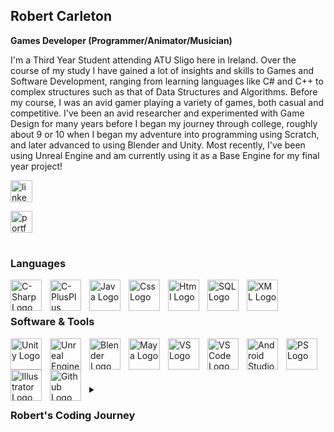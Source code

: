 ## Robert Carleton

**Games Developer (Programmer/Animator/Musician)**

I'm a Third Year Student attending ATU Sligo here in Ireland. Over the course of my study I have gained a lot of insights and skills to Games and Software Development, ranging from learning languages like C# and C++ to complex structures such as that of Data Structures and Algorithms. Before my course, I was an avid gamer playing a variety of games, both casual and competitive. I've been an avid researcher and experimented with Game Design for many years before I began my journey through college, roughly about 9 or 10 when I began my adventure into programming using Scratch, and later advanced to using Blender and Unity. Most recently, I've been using Unreal Engine and am currently using it as a Base Engine for my final year project!


<a allign="left" href = "https://www.linkedin.com/in/robert-w-carleton/" target ="_blank">  <img src="https://img.shields.io/static/v1?message=LinkedIn&logo=linkedin&label=&color=0077B5&logoColor=white&labelColor=&style=for-the-badge" height="35" alt="linkedin logo" /></a>

<a align="left" href="https://robertcarleton.github.io" target="_blank">
  <img src="https://img.shields.io/badge/Portfolio-Website-blue?style=for-the-badge&logo=google-chrome&logoColor=white" height="35" alt="portfolio website button" />
</a>

#

### Languages
<img align="left" alt="C-Sharp Logo" width="50px" style="padding-right:10px;" src="https://cdn.jsdelivr.net/gh/devicons/devicon/icons/csharp/csharp-original.svg"/>
<img align="left" alt="C-PlusPlus Logo" width="50px" style="padding-right:10px;" src="https://cdn.jsdelivr.net/gh/devicons/devicon/icons/cplusplus/cplusplus-original.svg"/>
<img align="left" alt="Java Logo" width="50px" style="padding-right:10px;" src="https://cdn.jsdelivr.net/gh/devicons/devicon/icons/java/java-original.svg"/>  
<img align="left" alt="Css Logo" width="50px" style="padding-right:10px;" src="https://cdn.jsdelivr.net/gh/devicons/devicon/icons/css3/css3-original.svg"/> 
<img align="left" alt="Html Logo" width="50px" style="padding-right:10px;" src="https://cdn.jsdelivr.net/gh/devicons/devicon/icons/html5/html5-original.svg"/>
<img align="left" alt="SQL Logo" width="50px" style="padding-right:10px;" src="https://cdn.jsdelivr.net/gh/devicons/devicon@latest/icons/azuresqldatabase/azuresqldatabase-original.svg"/>
<img align="left" alt="XML Logo" width="50px" style="padding-right:10px;" src="https://cdn.jsdelivr.net/gh/devicons/devicon@latest/icons/xml/xml-original.svg"/>
<br/><br/>

### Software & Tools

<img align="left" alt="Unity Logo" width="50px" style="padding-right:10px;" src="https://cdn.simpleicons.org/unity/FFFFFF"/>
<img align="left" alt="Unreal Engine Logo" width="50px" style="padding-right:10px;" src="https://skillicons.dev/icons?i=unreal"/>
<img align="left" alt="Blender Logo" width="50px" style="padding-right:10px;" src="https://cdn.jsdelivr.net/gh/devicons/devicon/icons/blender/blender-original.svg"/>
<img align="left" alt="Maya Logo" width="50px" style="padding-right:10px;" src="https://cdn.jsdelivr.net/gh/devicons/devicon/icons/maya/maya-original.svg"/>
<img align="left" alt="VS Logo" width="50px" style="padding-right:10px;" src="https://cdn.jsdelivr.net/gh/devicons/devicon/icons/visualstudio/visualstudio-plain.svg"/>  
<img align="left" alt="VS Code Logo" width="50px" style="padding-right:10px;" src="https://cdn.jsdelivr.net/gh/devicons/devicon/icons/vscode/vscode-original.svg"/> 
<img align="left" alt="Android Studio Logo" width="50px" style="padding-right:10px;" src="https://cdn.jsdelivr.net/gh/devicons/devicon@latest/icons/androidstudio/androidstudio-original.svg"/> 
<img align="left" alt="PS Logo" width="50px" style="padding-right:10px;" src="https://cdn.jsdelivr.net/gh/devicons/devicon/icons/photoshop/photoshop-plain.svg"/>
<img align="left" alt="Illustrator Logo" width="50px" style="padding-right:10px;" src="https://cdn.jsdelivr.net/gh/devicons/devicon/icons/illustrator/illustrator-plain.svg"/>
<img align="left" alt="Github Logo" width="50px" style="padding-right:10px;" src="https://cdn.jsdelivr.net/gh/devicons/devicon@latest/icons/github/github-original.svg"/>

<br/><br/>

#

<details>
  <summary><h3> Robert's Coding Journey </h3></summary>
  <summary><h4>Inspiration - Playing Games</h4></summary>
  As a young kid I became vastly interested with video games. Whenever I was at a cousin's house I was always playing their Wii, or felt left out when everyone was on their DS's (I only got mine when I was 7). I loved playing multiplayer games of that age like Mario Kart Wii or solo adventures like Super Mario Galaxy, or even competitive games like Super Smash Bros. (one of my personal favourite series). Of course, as I grew up, I went beyond the world of Nintendo and played a variety of other games on Xbox, laptop, etc such as Halo, Minecraft, Call of Duty, Grand Theft Auto and even Fortnite (had terrible Wifi until June 2024 and back in 2018 playing fortnite at 15fps on a laptop with the high ping was not fun :D ) 
  <br><br>I had a gap from gaming for a good year or so, where I pursued my musical interests on piano, which led to me achieving a Higher Achiever Award from The Royal Irish Academy of Music in 2018. Eventually, in my mid teens I went back to the Nintendo side of things with the Switch, where games like Super Smash Bros. Ultimate immediately got me back into the swing of gaming after the break (I actually played competitive in Smash Bros. for a while, even managing to land every last character in Elite Smash[Ranked], something even the best players would have yet to achieve). Many new adventures such as The Legend of Zelda: Breath of the Wild attracted me to more open world games and even the Zelda series in general. From my own personal projects and ideas, Breath of the Wild is likely the largest influence in my open world creativity, whilst the likes of Mario Galaxy would be more - literally - out of this world intentions in game design. Of course we suffered a Covid-19 Pandemic in 2020, which for me was a 6 month holiday because I was just in transition year at the time. Games like Animal Crossing: New Horizons got me really back into a good mindspace admist the isolation, which really has taught me the power of marketing games to the right players at the right time, since for one it's very enjoyable and also that it blew up 40m+ sales in its lifetime. 
  <br><br>Moving past Nintendo yet again, I worked during the pandemic and saved up money for a Gaming PC, which I built from scratch, just finished building the week before Bitcoin took off which is a real sign of luck considering the prices trippled for Graphics Cards almost instantly. Of course aside from Game Development I played online games with friends, such as GTA, Minecraft, Fortnite, Call of Duty, etc. I also took the opportunity to play single player adventures such as Final Fantasy VII Remake: Intergrade and Eldin Ring. These Games have phenomenal combat systems which I have taken note from for my own projects. At the minute, I am occasionally playing some Fortnite, plan to go back to Red Dead Redemption II (which I began in August), and play a bit of Wii Sports with my College roommates. Unfortunately with assignments, projects and just life, it's hard to find the balance of gaming amongst that, so the small free time I get to game is what counts most for me :)


  <summary><h4>Coding Adventure - Where it all Began</h4></summary>
  Around the age of 8 years old, my family and I attended a Video Game Festival in Dublin. It was there I learned about Scratch. Eventually, when I was maybe 9 or 10, I began my journey using the website, making fun games and animations, and communicating with other young programmers. I believe to have learned this scriptable programming language within a year. I even entered a programming competetion representing my primary school in which I made a platform game where you had to get pieces of Candy to progress through a level. It was pretty fun and everybody really enjoyed playing my creation.
  <br><br>Fast forward a couple years, I was maybe 12 or 13? I started using Blender on my laptop and creating models and character creation. It is a very difficult tool to became industry standard in, but I was able to create some creative scenes that looked incredible. When we used Maya in our Second Year of the course, I found it very easy and I actually aided my peers in teaching them to use it, since the shortcuts for Maya aren't as user-friendly as Blender. I really enjoy messing around and coming up with abstract/unique character designs in Blender.
  <br><br>Not too long after my Blender adventure began, I installed Unity. I was actually rather overwhelmed at first, maybe for the guts of a year before my brother and I finally started using it for our own games. We messed around with the idea of platformers for a long time, though I was set on making a Level based adventure game with some platforming physics (which I have reconsidered to an open world). We got some interesting things created at the time, such as a camera rail system, Wall Jumping, etc. After some time we heard about Game Jams, which are game creation challenges where a competitor must create a game within a set period of time. The usual timeframe is a week, some have it a day, a few hours or some even several weeks. I've entered on my own and with my brother once or twice, and while it didn't necesarrily go my way, it surely was an experience. Perhaps its given me the skills to quickly program so I can make my programming deadlines :D Some of my work will be visible on my website (currently under development)

  
  <summary><h4>Games Programming in College</h4></summary>
  So, I started college here in Sligo in 2022. First Year for me was a breeze, programming was no problem whatsoever since I already had good experience with C#. While it was some time ago, I recall we used Unity a lot in Introduction to Games Programming. This was a really enjoyable module, perhaps my favourite module to date. It let me relearn and expand a little bit on my skills in Unity. Second Year, I was met with some modules I found difficult, such as Databases and Data Structures & Algorithms. I also gained great programming skills from modules such as Object Oriented Programming and Object Oriented Development. For the Games focused modules, we had Game Content Design(1 and 2) where we did 2D art in Photoshop, Illustrator and 3D modeling in Maya. For our Programming Modules we had 2D Games and 3D Games. We used the Monogame add-on for Visual Studio for 2D Games (and some of 3D) which essentially taught us how to build a basic game engine. Some parts were extremely difficult, whilst others were no problem for an avid C# programmer like myself. Despite the challenges, with intense studying and a LOT of work, I managed to succeed in earning my place in Third Year. 
  <br><br>So far, Third Year has been a little challenging with the likes of Rich App Development and Mobile App Development, since they expected complete fluency in Java and LINQ which us in Games weren't as fluent with, but with continuous dedication I have so far had little issue with these modules and appear to be achieving well in these modules. In terms of our Game focused modules, we only have one Game Module this semester, called Advanced Games Programming. Here we have learned C++ and Unreal Engine. I've found C++ fairly good so far since it is very similar to C# with a few but easy to spot differences. Currently, as part of our final year project (Project 300), the 4 of us remaining in Games Development are making a Game using Unreal Engine. The game follows a hero who was imprisoned by the vengeful villain in a temple 1000 years ago, and has just been freed. He must set out and free the world, restoring the fallen lands into the hands of light and out of the grasp of darkness. The combat follows similar to Devil May Cry Combat, while the World itself we settled on being Semi-Open World. You can freely explore areas and discover some hidden secrets but it follows a linear path as your Main Quest. We are still currently in development of the tutorial region, however we plan to branch out and create some more regions which gift you the power they are themed after (e.g. diseased or blood regions, etc). Development is going smoothly and hopefully I will be able to share this incredible project with you in the future :)

  <summary><h4>What does my future look like as a Games Developer?</h4></summary>
  Well, throughout my years before and during college I have gained a variety of skills in programming, and in art design and graphics. On top of that, I do have a very strong musical ability, which I have written 100s of my own musical compositions for games. I am ambitious to learn within the games development industry on the job, and would love to one day become a Games Designer, since I would have Programming, Art and Music expertise. Video Games have been a huge part of my life since my early childhood, in both playing and making them. I am sure my future will be bound to them, in a similar but more incredible way as I begin work in this fantastic industry.

<!--
**RobertCarleton/RobertCarleton** is a ✨ _special_ ✨ repository because its `README.md` (this file) appears on your GitHub profile.

Here are some ideas to get you started:

- 🔭 I’m currently working on ...
- 🌱 I’m currently learning ...
- 👯 I’m looking to collaborate on ...
- 🤔 I’m looking for help with ...
- 💬 Ask me about ...
- 📫 How to reach me: ...
- 😄 Pronouns: ...
- ⚡ Fun fact: ...
-->


